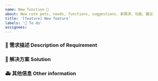 ```yaml
---
name: New function 🌟
about: New cute pets, needs, functions, suggestions. 新需求、功能、建议
title: '[feature] New feature'
labels: '🌟 To do'
assignees:
---
```


### 🥰 需求描述 Description of Requirement

<!-- 请在上方详细地描述需求，让大家都能理解。 -->
<!-- Please describe want in detail above so that everyone can understand. -->

### 🧐 解决方案 Solution

<!-- 如果你有解决方案，请在上方清晰地阐述。 -->
<!-- If you have a solution, please state it clearly above. -->

### 🚑 其他信息 Other information

<!-- 请在上方输入，如截图等其他信息。-->
<!-- Please enter other information such as screenshots above. -->
